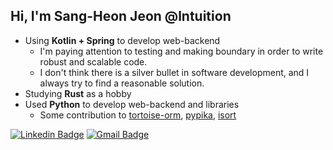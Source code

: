 ## Hi, I'm Sang-Heon Jeon @lntuition 

- Using **Kotlin + Spring** to develop web-backend
  - I'm paying attention to testing and making boundary in order to write robust and scalable code.
  - I don't think there is a silver bullet in software development, and I always try to find a reasonable solution.
- Studying **Rust** as a hobby
- Used **Python** to develop web-backend and libraries
  - Some contribution to [tortoise-orm](https://github.com/tortoise/tortoise-orm), [pypika](https://github.com/kayak/pypika), [isort](https://github.com/PyCQA/isort)

[![Linkedin Badge](https://img.shields.io/badge/-LinkedIn-blue?style=flat-square&logo=Linkedin&logoColor=white&link=https://www.linkedin.com/in/sang-heon-jeon-994515190)](https://www.linkedin.com/in/sang-heon-jeon-994515190)
[![Gmail Badge](https://img.shields.io/badge/-Gmail-d14836?style=flat-square&logo=Gmail&logoColor=white&link=mailto:ekffu200098@gmail.com)](mailto:ekffu200098@gmail.com)  
